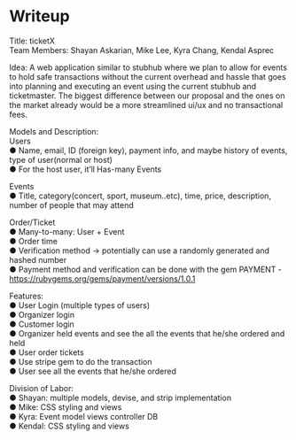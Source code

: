 # Writeup

Title:​ ticketX  
Team Members:​ Shayan Askarian, Mike Lee, Kyra Chang, Kendal Asprec  

Idea: A web application similar to stubhub where we plan to allow for events to hold safe transactions without the current overhead and hassle that goes into planning and executing an event using the current stubhub and ticketmaster. The biggest difference between our proposal and the ones on the market already would be a more streamlined ui/ux and no transactional fees. 


Models and Description:  
Users  
● Name, email, ID (foreign key), payment info, and maybe history of events, type of user(normal or host)  
● For the host user, it’ll Has-many Events  

Events  
● Title, category(concert, sport, museum..etc), time, price, description, number of people that may attend  

Order/Ticket  
● Many-to-many: User + Event  
● Order time  
● Verification method -> potentially can use a randomly generated and hashed number  
● Payment method and verification can be done with the gem PAYMENT - https://rubygems.org/gems/payment/versions/1.0.1  



Features:  
● User Login (multiple types of users)  
● Organizer login  
● Customer login  
● Organizer held events and see the all the events that he/she ordered and held  
● User order tickets  
● Use stripe gem to do the transaction  
● User see all the events that he/she ordered  
  
Division of Labor:  
● Shayan: multiple models, devise, and strip implementation  
● Mike: CSS styling and views  
● Kyra: Event model views controller DB  
● Kendal: CSS styling and views   

